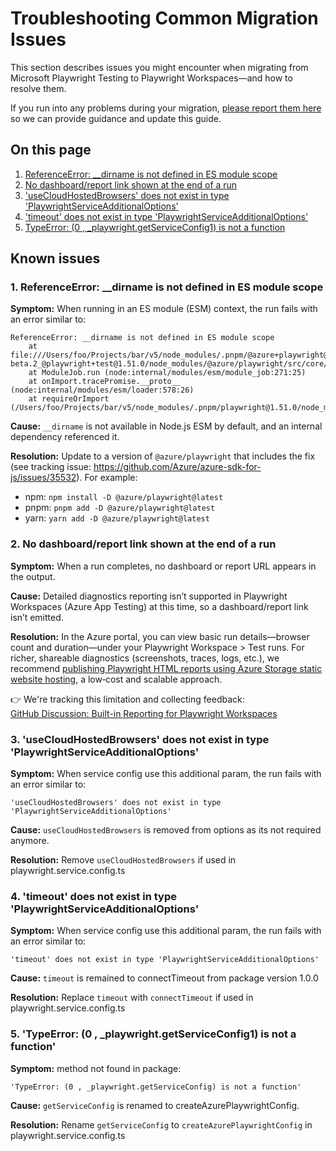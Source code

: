 # Troubleshooting Common Migration Issues

This section describes issues you might encounter when migrating from Microsoft Playwright Testing to Playwright Workspaces—and how to resolve them.

If you run into any problems during your migration, [please report them here](https://github.com/Azure/playwright-workspaces/issues) so we can provide guidance and update this guide.

## On this page

1. [ReferenceError: __dirname is not defined in ES module scope](#1-referenceerror-__dirname-is-not-defined-in-es-module-scope)
2. [No dashboard/report link shown at the end of a run](#2-no-dashboardreport-link-shown-at-the-end-of-a-run)
3. ['useCloudHostedBrowsers' does not exist in type 'PlaywrightServiceAdditionalOptions'](#3-usecloudhostedbrowsers-does-not-exist-in-type-playwrightserviceadditionaloptions)
4. ['timeout' does not exist in type 'PlaywrightServiceAdditionalOptions'](#4-timeout-does-not-exist-in-type-playwrightserviceadditionaloptions)
5. [TypeError: (0 , _playwright.getServiceConfig1) is not a function](#5-typeerror-0--_playwrightgetserviceconfig1-is-not-a-function)

## Known issues

### 1. ReferenceError: __dirname is not defined in ES module scope

**Symptom:** When running in an ES module (ESM) context, the run fails with an error similar to:

```
ReferenceError: __dirname is not defined in ES module scope
	at file:///Users/foo/Projects/bar/v5/node_modules/.pnpm/@azure+playwright@1.0.0-beta.2_@playwright+test@1.51.0/node_modules/@azure/playwright/src/core/playwrightServiceUtils.ts:7:20
	at ModuleJob.run (node:internal/modules/esm/module_job:271:25)
	at onImport.tracePromise.__proto__ (node:internal/modules/esm/loader:578:26)
	at requireOrImport (/Users/foo/Projects/bar/v5/node_modules/.pnpm/playwright@1.51.0/node_modules/playwright/lib/transform/transform.js:230:24)
```

**Cause:** `__dirname` is not available in Node.js ESM by default, and an internal dependency referenced it.

**Resolution:** Update to a version of `@azure/playwright` that includes the fix (see tracking issue: https://github.com/Azure/azure-sdk-for-js/issues/35532). For example:
- npm: `npm install -D @azure/playwright@latest`
- pnpm: `pnpm add -D @azure/playwright@latest`
- yarn: `yarn add -D @azure/playwright@latest`


### 2. No dashboard/report link shown at the end of a run

**Symptom:** When a run completes, no dashboard or report URL appears in the output.

**Cause:** Detailed diagnostics reporting isn’t supported in Playwright Workspaces (Azure App Testing) at this time, so a dashboard/report link isn’t emitted.

**Resolution:** In the Azure portal, you can view basic run details—browser count and duration—under your Playwright Workspace > Test runs. For richer, shareable diagnostics (screenshots, traces, logs, etc.), we recommend [publishing Playwright HTML reports using Azure Storage static website hosting](https://playwright.dev/docs/next/ci-intro#publishing-report-on-the-web), a low‑cost and scalable approach.

👉 We're tracking this limitation and collecting feedback:  
[GitHub Discussion: Built-in Reporting for Playwright Workspaces](https://github.com/azure/playwright-workspaces/issues/23)


### 3. 'useCloudHostedBrowsers' does not exist in type 'PlaywrightServiceAdditionalOptions'

**Symptom:** When service config use this additional param, the run fails with an error similar to:

```
'useCloudHostedBrowsers' does not exist in type 'PlaywrightServiceAdditionalOptions'
```

**Cause:** `useCloudHostedBrowsers` is removed from options as its not required anymore.

**Resolution:** Remove `useCloudHostedBrowsers` if used in playwright.service.config.ts

### 4. 'timeout' does not exist in type 'PlaywrightServiceAdditionalOptions'

**Symptom:** When service config use this additional param, the run fails with an error similar to:

```
'timeout' does not exist in type 'PlaywrightServiceAdditionalOptions'
```

**Cause:** `timeout` is remained to connectTimeout from package version 1.0.0

**Resolution:** Replace `timeout` with `connectTimeout` if used in playwright.service.config.ts

### 5. 'TypeError: (0 , _playwright.getServiceConfig1) is not a function'

**Symptom:** method not found in package:

```
'TypeError: (0 , _playwright.getServiceConfig) is not a function'
```

**Cause:** `getServiceConfig` is renamed to createAzurePlaywrightConfig.

**Resolution:** Rename `getServiceConfig` to `createAzurePlaywrightConfig` in playwright.service.config.ts

